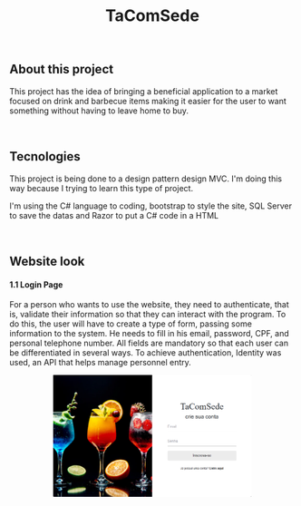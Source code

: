 <h1 align="center"><strong>TaComSede</strong></h1>

<br/>

<h2>About this project</h2>


<p>This project has the idea of bringing a beneficial application to a market focused on drink and barbecue items making it easier for the user to want something without having to leave home to buy.</p>

<br/>

<h2>Tecnologies</h2>

<p>This project is being done to a design pattern design MVC. I'm doing this way because I trying to learn this type of project. </p>

<p>I'm using the C# language to coding, bootstrap to style the site, SQL Server to save the datas and Razor to put a C# code in a HTML </p>

<br/>

<h2>Website look</h2>

<h4>1.1 Login Page</h4>

<p>For a person who wants to use the website, they need to authenticate, that is, validate their information so that they can interact with the program. To do this, the user will have to create a type of form, passing some information to the system. He needs to fill in his email, password, CPF, and personal telephone number. All fields are mandatory so that each user can be differentiated in several ways. To achieve authentication, Identity was used, an API that helps manage personnel entry.</p>


<p align="center">
  <img src="assets/login.png" width="350" alt="accessibility text">
</p>
